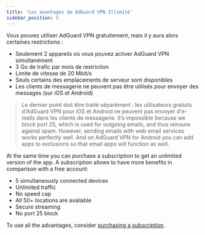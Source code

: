 ```yaml
---
title: 'Les avantages de AdGuard VPN Illimité'
sidebar_position: 5
---
```

 
Vous pouvez utiliser AdGuard VPN gratuitement, mais il y aura alors certaines restrictions :

* Seulement 2 appareils où vous pouvez activer AdGuard VPN simultanément
* 3 Go de trafic par mois de restriction
* Limite de vitesse de 20 Mbit/s
* Seuls certains des emplacements de serveur sont disponibles
* Les clients de messagerie ne peuvent pas être utilisés pour envoyer des messages (sur iOS et Android)

> Le dernier point doit être traité séparément : les utilisateurs gratuits d'AdGuard VPN pour iOS et Android ne peuvent pas envoyer d'e-mails dans les clients de messagerie. It’s impossible because we block port 25, which is used for outgoing emails, and thus reinsure against spam. However, sending emails with web email services works perfectly well. And on AdGuard VPN for Android you can add apps to exclusions so that email apps will function as well.

At the same time you can purchase a subscription to get an unlimited version of the app. A subscription allows to have more benefits in comparison with a free account:

* 5 simultaneously connected devices
* Unlimited traffic
* No speed cap
* All 50+ locations are available
* Secure streaming
* No port 25 block

To use all the advantages, consider [purchasing a subscription](subscription.md).
